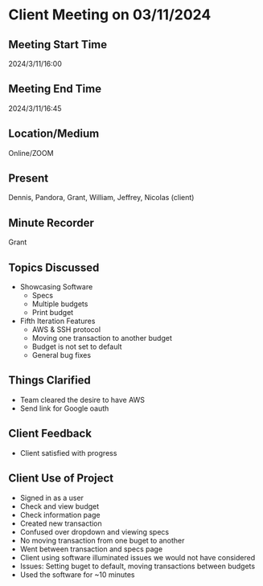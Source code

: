 # Client Meeting on 03/11/2024

## Meeting Start Time

2024/3/11/16:00

## Meeting End Time

2024/3/11/16:45

## Location/Medium

Online/ZOOM

## Present

Dennis, Pandora, Grant, William, Jeffrey, Nicolas (client)

## Minute Recorder

Grant

## Topics Discussed
* Showcasing Software
  * Specs
  * Multiple budgets
  * Print budget
* Fifth Iteration Features
  * AWS & SSH protocol
  * Moving one transaction to another budget
  * Budget is not set to default
  * General bug fixes

## Things Clarified
* Team cleared the desire to have AWS
* Send link for Google oauth

## Client Feedback
* Client satisfied with progress

## Client Use of Project
* Signed in as a user
* Check and view budget
* Check information page
* Created new transaction
* Confused over dropdown and viewing specs
* No moving transaction from one buget to another
* Went between transaction and specs page
* Client using software illuminated issues we would not have considered
* Issues: Setting buget to default, moving transactions between budgets
* Used the software for ~10 minutes
